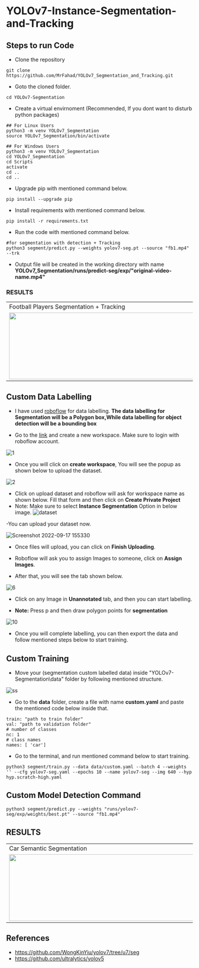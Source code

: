 # YOLOv7-Instance-Segmentation-and-Tracking


## Steps to run Code

- Clone the repository
```
git clone https://github.com/MrFahad/YOLOv7_Segmentation_and_Tracking.git
```
- Goto the cloned folder.
```
cd YOLOv7-Segmentation
```
- Create a virtual envirnoment (Recommended, If you dont want to disturb python packages)
```
## For Linux Users
python3 -m venv YOLOv7_Segmentation
source YOLOv7_Segmentation/bin/activate

## For Windows Users
python3 -m venv YOLOv7_Segmentation
cd YOLOv7_Segmentation
cd Scripts
activate
cd ..
cd ..
```
- Upgrade pip with mentioned command below.
```
pip install --upgrade pip
```
- Install requirements with mentioned command below.
```
pip install -r requirements.txt
```
- Run the code with mentioned command below.
```
#for segmentation with detection + Tracking
python3 segment/predict.py --weights yolov7-seg.pt --source "fb1.mp4" --trk
```

- Output file will be created in the working directory with name <b>YOLOv7_Segmentation/runs/predict-seg/exp/"original-video-name.mp4"</b>

### RESULTS
<table>
  <tr><td>Football Players Segmentation + Tracking</td></tr>
  <tr>
    <td><img src="https://user-images.githubusercontent.com/62513924/190402435-931f0ee3-9af1-4399-8222-1028d5afbd1a.png" width=640 height=180></td>
    <td><img src="https://user-images.githubusercontent.com/62513924/190402752-521b7815-bea8-4cef-8b36-54fb7a962244.png" width=640 height=180></td>
    <td><img src="https://user-images.githubusercontent.com/62513924/191729411-a8d8b5e2-bdbf-4c0e-bd1b-a52e23f7c9d3.png" width=640 height=180></td>
  </tr>
  </tr>
 </table>


## Custom Data Labelling

- I have used [roboflow](https://roboflow.com/) for data labelling. <b>The data labelling for Segmentation will be a Polygon box,While data labelling for object detection will be a bounding box</b>

- Go to the [link](https://app.roboflow.com/my-personal-workspace/createSample) and create a new workspace. Make sure to login with roboflow account.


![1](https://user-images.githubusercontent.com/62513924/190390384-db8f71fa-e963-4ee6-aaca-c49e993c64ae.png)


- Once you will click on <b>create workspace</b>, You will see the popup as shown below to upload the dataset.

![2](https://user-images.githubusercontent.com/62513924/190390882-fe08559d-ef47-450e-8613-2de899fffa4c.png)


- Click on upload dataset and roboflow will ask for workspace name as shown below. Fill that form and then click on <b>Create Private Project</b>
- Note: Make sure to select <b>Instance Segmentation</b> Option in below image.
 ![dataset](https://user-images.githubusercontent.com/62513924/190853038-612791d0-9b33-4222-b28a-63ac4c13ed83.png)


-You can upload your dataset now.

![Screenshot 2022-09-17 155330](https://user-images.githubusercontent.com/62513924/190853135-887b389c-2356-4435-a946-867bb05ac4f2.png)

- Once files will upload, you can click on <b>Finish Uploading</b>.

- Roboflow will ask you to assign Images to someone, click on <b>Assign Images</b>.

- After that, you will see the tab shown below.

![6](https://user-images.githubusercontent.com/62513924/190392948-90010cd0-ef88-437a-b94f-44ee93d8bc31.png)


- Click on any Image in <b>Unannotated</b> tab, and then you can start labelling.

- <b>Note:</b> Press p and then draw polygon points for <B>segmentation</b>

![10](https://user-images.githubusercontent.com/62513924/190394353-d7dd7b7f-7a07-4738-99b6-1d5ae66b5bca.png)


- Once you will complete labelling, you can then export the data and follow mentioned steps below to start training.

## Custom Training

- Move your (segmentation custom labelled data) inside "YOLOv7-Segmentation\data" folder by following mentioned structure.



![ss](https://user-images.githubusercontent.com/62513924/190388927-62a3ee84-bad8-4f59-806f-1185acdc8acb.png)



- Go to the <b>data</b> folder, create a file with name <b>custom.yaml</b> and paste the mentioned code below inside that.

```
train: "path to train folder"
val: "path to validation folder"
# number of classes
nc: 1
# class names
names: [ 'car']
```

- Go to the terminal, and run mentioned command below to start training.
```
python3 segment/train.py --data data/custom.yaml --batch 4 --weights '' --cfg yolov7-seg.yaml --epochs 10 --name yolov7-seg --img 640 --hyp hyp.scratch-high.yaml
```

## Custom Model Detection Command
```
python3 segment/predict.py --weights "runs/yolov7-seg/exp/weights/best.pt" --source "fb1.mp4"
```

## RESULTS
<table>
  <tr>
    <td>Car Semantic Segmentation</td>
     <td>Car Semantic Segmentation</td>
     <td>Person Segmentation + Tracking</td>
     </tr>
  <tr>
    <td><img src="https://user-images.githubusercontent.com/62513924/190402435-931f0ee3-9af1-4399-8222-1028d5afbd1a.png" width=640 height=180></td>
    <td><img src="https://user-images.githubusercontent.com/62513924/190410343-ada838c6-e505-4248-8a76-fbc5996e091e.png" width=640 height=180></td>
    <td><img src="https://user-images.githubusercontent.com/62513924/191729411-a8d8b5e2-bdbf-4c0e-bd1b-a52e23f7c9d3.png" width=640 height=180></td>
  </tr>
  </tr>
 </table>


## References
- https://github.com/WongKinYiu/yolov7/tree/u7/seg
- https://github.com/ultralytics/yolov5
